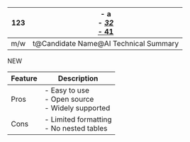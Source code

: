 | **123** | - a<br>- <u>_32_<u><br>- 41<br> |
| --- | --- |
| m/w | t@Candidate Name@AI Technical Summary |

NEW


| Feature    | Description                      |
|------------|----------------------------------|
| Pros       | - Easy to use<br>- Open source<br>- Widely supported |
| Cons       | - Limited formatting<br>- No nested tables |
